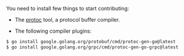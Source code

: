 
You need to install few things to start contributing:

- The [protoc](https://protobuf.dev/installation/) tool, a protocol buffer compiler.

- The following compiler plugins:

```bash
$ go install google.golang.org/protobuf/cmd/protoc-gen-go@latest
$ go install google.golang.org/grpc/cmd/protoc-gen-go-grpc@latest
```
